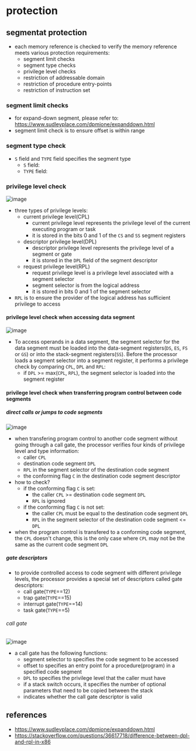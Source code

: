 # protection


## segmentat protection
* each memory reference is checked to verify the memory reference meets various protection requirements:
    * segment limit checks
    * segment type checks
    * privilege level checks
    * restriction of addressable domain
    * restriction of procedure entry-points
    * restriction of instruction set


### segment limit checks
* for expand-down segment, please refer to: https://www.sudleyplace.com/dpmione/expanddown.html
* segment limit check is to ensure offset is within range

### segment type check
* `S` field and `TYPE` field specifies the segment type
    * `S` field:
    * `TYPE` field:
### privilege level check

![image](https://user-images.githubusercontent.com/35479537/229528582-67590bbf-5376-4d6b-8199-7c0bbdafff7f.png)

* three types of privilege levels:
    * current privilege level(CPL)
        * current privilege level represents the privilege level of the current executing program or task
        * it is stored in the bits 0 and 1 of the `CS` and `SS` segment registers
    * descriptor privilege level(DPL)
        * descriptor privilege level represents the privilege level of a segment or gate
        * it is stored in the `DPL` field of the segment descriptor
    * request privilege level(RPL)
        * request privilege level is a privilege level associated with a segment selector
        * segment selector is from the logical address
        * it is stored in bits 0 and 1 of the segment selector
* `RPL` is to ensure the provider of the logical address has sufficient privilege to access

#### privilege level check when accessing data segment
![image](https://user-images.githubusercontent.com/35479537/230382422-2b8b3ff5-43c0-4988-a58d-650078eb7b65.png)
* To access operands in a data segment, the segment selector for the data segment must be loaded into the data-segment registers(`DS`, `ES`, `FS` or `GS`) or into the stack-segment registers(`SS`). Before the processor loads a segment selector into a segment register, it performs a privilege check by comparing `CPL`, `DPL` and `RPL`:
    * if `DPL` >= max(`CPL`, `RPL`), the segment selector is loaded into the segment register

#### privilege level check when transferring program control between code segments

##### direct calls or jumps to code segments
![image](https://user-images.githubusercontent.com/35479537/230393170-c2b70197-5940-4a5a-b8ad-688a5df15083.png)
* when transfering program control to another code segment without going through a call gate, the processor verifies four kinds of privilege level and type information:
    * caller `CPL`
    * destination code segment `DPL`
    * `RPL` in the segment selector of the destination code segment
    * the conforming flag `C` in the destination code segment descriptor
* how to check?
    * if the conforming flag `C` is set:
        * the caller `CPL` >= destination code segment `DPL`
        * `RPL` is ignored
    * if the conforming flag `C` is not set:
        * the caller `CPL` must be equal to the destination code segment `DPL`
        * `RPL` in the segment selector of the destination code segment <= `DPL`
* when the program control is transfered to a conforming code segment, the `CPL` doesn't change, this is the only case where `CPL` may not be the same as the current code segment `DPL`

##### gate descriptors
* to provide controlled access to code segment with different privilege levels, the processor provides a special set of descriptors called gate descriptors:
    * call gate(`TYPE`==12)
    * trap gate(`TYPE`==15)
    * interrupt gate(`TYPE`==14)
    * task gate(`TYPE`==5)

###### call gate
![image](https://user-images.githubusercontent.com/35479537/230399719-b2386872-f19e-40e2-8caa-89ca24342179.png)

* a call gate has the following functions:
    * segment selector to specifies the code segment to be accessed
    * offset to specifies an entry point for a procedure(program) in a specified code segment
    * `DPL` to specifies the privilege level that the caller must have
    * if a stack switch occurs, it specifies the number of optional parameters that need to be copied between the stack
    * indicates whether the call gate descriptor is valid

## references
* https://www.sudleyplace.com/dpmione/expanddown.html
* https://stackoverflow.com/questions/36617718/difference-between-dpl-and-rpl-in-x86
